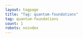 ```yaml
---
layout: tagpage
title: "Tag: quantum-foundations"
tag: quantum-foundations
count: 1
robots: noindex
---
```


